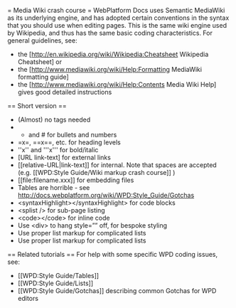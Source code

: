 = Media Wiki crash course =
WebPlatform Docs uses Semantic MediaWiki as its underlying engine, and has adopted certain conventions in the syntax that you should use when editing pages. This is the same wiki engine used by Wikipedia, and thus has the same basic coding characteristics. For general guidelines, see:
* the [http://en.wikipedia.org/wiki/Wikipedia:Cheatsheet Wikipedia Cheatsheet] or
* the [http://www.mediawiki.org/wiki/Help:Formatting MediaWiki formatting guide]
* the [http://www.mediawiki.org/wiki/Help:Contents Media Wiki Help] gives good detailed instructions

== Short version ==
* (Almost) no tags needed
* * and # for bullets and numbers
* =x=, ==x==, etc. for heading levels
* &#39;&#39;x&#39;&#39; and &#39;&#39;&#39;x&#39;&#39;&#39; for bold/italic
* &#91;URL link-text&#93; for external links
* &#91;&#91;relative-URL|link-text&#93;&#93; for internal. Note that spaces are accepted (e.g. &#91;&#91;WPD:Style Guide/Wiki markup crash course&#93;&#93; )
* &#91;&#91;file:filename.xxx&#93;&#93; for embedding files
* Tables are horrible - see http://docs.webplatform.org/wiki/WPD:Style_Guide/Gotchas
* &#60;syntaxHighlight&#62;&#60;/syntaxHighlight&#62; for code blocks
* &#60;splist&nbsp;/&#62; for sub-page listing
* &#60;code&#62;&#60;/code&#62; for inline code
* Use &#60;div&#62; to hang style=”” off, for bespoke styling
* Use proper list markup for complicated lists
* Use proper list markup for complicated lists

== Related tutorials ==
For help with some specific WPD coding issues, see:
* [[WPD:Style Guide/Tables]]
* [[WPD:Style Guide/Lists]] 
* [[WPD:Style Guide/Gotchas]] describing common Gotchas for WPD editors